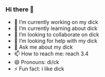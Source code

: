 ### Hi there 👋


- 🔭 I’m currently working on my dick
- 🌱 I’m currently learning about dick
- 👯 I’m looking to collaborate on dick
- 🤔 I’m looking for help with my dick
- 💬 Ask me about my dick
- 📫 How to reach me: reach 3.4
- 😄 Pronouns: di/ck
- ⚡ Fun fact: i like dick

